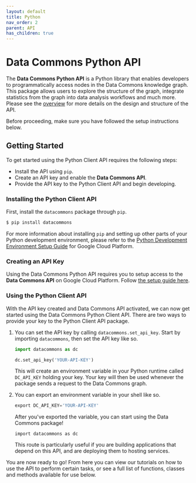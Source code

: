 ```yaml
---
layout: default
title: Python
nav_order: 2
parent: API
has_children: true
---
```

# Data Commons Python API

The **Data Commons Python API** is a Python library that enables developers to
programmatically access nodes in the Data Commons knowledge graph. This package
allows users to explore the structure of the graph, integrate statistics from
the graph into data analysis workflows and much more. Please see the [overview](/api)
for more details on the design and structure of the API.

Before proceeding, make sure you have followed the setup instructions below.

## Getting Started

To get started using the Python Client API requires the following steps:

*   Install the API using `pip`.
*   Create an API key and enable the **Data Commons API**.
*   Provide the API key to the Python Client API and begin developing.

### Installing the Python Client API

First, install the `datacommons` package through `pip`.

```bash
$ pip install datacommons
```

For more information about installing `pip` and setting up other parts of
your Python development environment, please refer to the
[Python Development Environment Setup Guide](https://cloud.google.com/python/setup.html)
for Google Cloud Platform.

### Creating an API Key

Using the Data Commons Python API requires you to setup access to the **Data Commons API** on Google Cloud Platform.
Follow [the setup guide here](/api/setup.html).

### Using the Python Client API

With the API key created and Data Commons API activated, we can now get started
using the Data Commons Python Client API. There are two ways to provide your key
to the Python Client API package.

1.  You can set the API key by calling `datacommons.set_api_key`.
    Start by importing `datacommons`, then set the API key like so.

    ```python
    import datacommons as dc

    dc.set_api_key('YOUR-API-KEY')
    ```

    This will create an environment variable in your Python runtime called
    `DC_API_KEY` holding your key. Your key will then be used whenever
    the package sends a request to the Data Commons graph.

1.  You can export an environment variable in your shell like so.

    ```python
    export DC_API_KEY='YOUR-API-KEY'
    ```

    After you've exported the variable, you can start using the Data Commons
    package!

    ```
    import datacommons as dc
    ```

    This route is particularly useful if you are building applications that
    depend on this API, and are deploying them to hosting services.

You are now ready to go! From here you can view our tutorials on how to use the
API to perform certain tasks, or see a full list of functions, classes and
methods available for use below.
